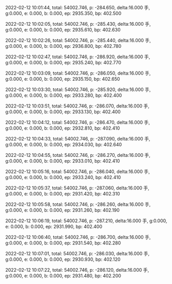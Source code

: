 2022-02-12 10:01:44, total: 54002.746, p: -284.650, delta:16.000 手, g:0.000, e: 0.000, b: 0.000, ep: 2935.350, bp: 402.500

2022-02-12 10:02:05, total: 54002.746, p: -285.430, delta:16.000 手, g:0.000, e: 0.000, b: 0.000, ep: 2935.610, bp: 402.630

2022-02-12 10:02:26, total: 54002.746, p: -285.440, delta:16.000 手, g:0.000, e: 0.000, b: 0.000, ep: 2936.800, bp: 402.780

2022-02-12 10:02:47, total: 54002.746, p: -286.920, delta:16.000 手, g:0.000, e: 0.000, b: 0.000, ep: 2935.240, bp: 402.770

2022-02-12 10:03:09, total: 54002.746, p: -286.050, delta:16.000 手, g:0.000, e: 0.000, b: 0.000, ep: 2935.150, bp: 402.650

2022-02-12 10:03:30, total: 54002.746, p: -285.920, delta:16.000 手, g:0.000, e: 0.000, b: 0.000, ep: 2933.280, bp: 402.400

2022-02-12 10:03:51, total: 54002.746, p: -286.070, delta:16.000 手, g:0.000, e: 0.000, b: 0.000, ep: 2933.130, bp: 402.400

2022-02-12 10:04:12, total: 54002.746, p: -286.470, delta:16.000 手, g:0.000, e: 0.000, b: 0.000, ep: 2932.810, bp: 402.410

2022-02-12 10:04:33, total: 54002.746, p: -287.090, delta:16.000 手, g:0.000, e: 0.000, b: 0.000, ep: 2934.030, bp: 402.640

2022-02-12 10:04:55, total: 54002.746, p: -286.270, delta:16.000 手, g:0.000, e: 0.000, b: 0.000, ep: 2933.010, bp: 402.410

2022-02-12 10:05:16, total: 54002.746, p: -286.040, delta:16.000 手, g:0.000, e: 0.000, b: 0.000, ep: 2933.240, bp: 402.410

2022-02-12 10:05:37, total: 54002.746, p: -287.060, delta:16.000 手, g:0.000, e: 0.000, b: 0.000, ep: 2931.420, bp: 402.310

2022-02-12 10:05:58, total: 54002.746, p: -286.260, delta:16.000 手, g:0.000, e: 0.000, b: 0.000, ep: 2931.260, bp: 402.190

2022-02-12 10:06:19, total: 54002.746, p: -287.210, delta:16.000 手, g:0.000, e: 0.000, b: 0.000, ep: 2931.990, bp: 402.400

2022-02-12 10:06:40, total: 54002.746, p: -286.700, delta:16.000 手, g:0.000, e: 0.000, b: 0.000, ep: 2931.540, bp: 402.280

2022-02-12 10:07:01, total: 54002.746, p: -286.030, delta:16.000 手, g:0.000, e: 0.000, b: 0.000, ep: 2930.930, bp: 402.120

2022-02-12 10:07:22, total: 54002.746, p: -286.120, delta:16.000 手, g:0.000, e: 0.000, b: 0.000, ep: 2931.480, bp: 402.200